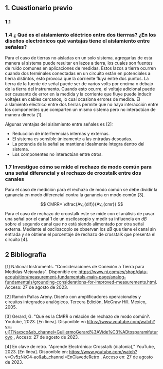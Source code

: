 ## 1. Cuestionario previo

### 1.1 


### 1.4 ¿ Qué es el aislamiento eléctrico entre dos tierrras? ¿En los diseños electrónicos qué vantajas tiene el aislamiento entre señales?

Para el caso de tierras no aisladas en un solo sistema, agregarlas de esta manera al sistema puede resultar en lazos a tierra, los cuales son fuentes de ruido comunes en aplicaciones de medidas. Estos lazos a tierra ocurren cuando dos terminales conectadas en un circuito están en potenciales a tierra distintos, esto provoca que la corriente fluya entre dos puntos. La tierra de la fuente de señal puede ser de varios volts por encima o debajo de la tierra del instrumento. Cuando esto ocurre, el voltaje adicional puede ser causante de error en la medida y la corriente que fluye puede inducir voltajes en cables cercanos, lo cual ocasiona errores de medida. El aislamiento eléctrico entre dos tierras permite que no haya interacción entre los componentes que comparten un mismo sistema pero no interactúan de manera directa [1].

Algunas ventajas del aislamiento entre señales es [2]:

- Reducción de interferencias internas y externas.
- El sistema es sensible únicamente a las entradas deseadas.
- La potencia de la señal se mantiene idealmente íntegra dentro del sistema.
- Los componentes no interactúan entre otros.


### 1.7 Investigue cómo se mide el rechazo de modo común para una señal diferencial y el rechazo de croostalk entre dos canales

Para el caso de medición para el rechazo de modo común se debe dividir la ganancia en modo diferencial contra la ganancia en modo común [3].

$$ CMRR= \dfrac{Av_{dif}}{Av_{cmr}} $$

Para el caso de rechazo de croostalk este se mide con el análisis de pasar una señal por el canal 1 de un osciloscopio y medir su influencia en $dB$ sobre el segundo canal que no está siendo alimentado por otra señal externa. Mediante el osciloscopio se observan los $dB$ que tiene el canal sin entrada y se obtiene el porcentaje de rechazo de crosstalk que presenta el circuito [4].

## 2 Bibliografía

[1] National Instruments. "Consideraciones de Conexión a Tierra para Medidas Mejoradas". Disponible en: https://www.ni.com/es/shop/data-acquisition/measurement-fundamentals-main-page/analog-fundamentals/grounding-considerations-for-improved-measurements.html. Acceso: 27 de agosto de 2023.

[2] Ramón Pallas Areny. Diseño con amplificadores operacionales y circuitos integrados analógicos. Tercera Edición, McGraw Hill. México, 2005.

[3] Gerard, G. "Qué es la CMRR o relación de rechazo de modo común?. Youtube, 2023. [En línea]. Disponible en https://www.youtube.com/watch?v=-uj1TNaxxco&ab_channel=GuillermoGerard%3AVide%C3%ADtosparamifuturoyo , Acceso: 27 de agosto de 2023.

[4] En clave de retro. "Aprende Electrónica: Crosstalk (diafonía)," YouTube, 2023. [En línea]. Disponible en: https://www.youtube.com/watch?v=Cv5zNkC4-ao&ab_channel=EnClavedeRetro . Acceso en: 27 de agosto de 2023.
